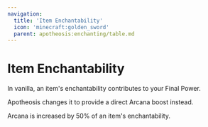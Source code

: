 ```yaml
---
navigation:
  title: 'Item Enchantability'
  icon: 'minecraft:golden_sword'
  parent: apotheosis:enchanting/table.md
---
```


# Item Enchantability

In vanilla, an item's enchantability contributes to your <Color id="dark_purple">Final Power</Color>.

Apotheosis changes it to provide a direct <Color id="dark_purple">Arcana</Color> boost instead.

<Color id="dark_purple">Arcana</Color> is increased by 50% of an item's enchantability.
